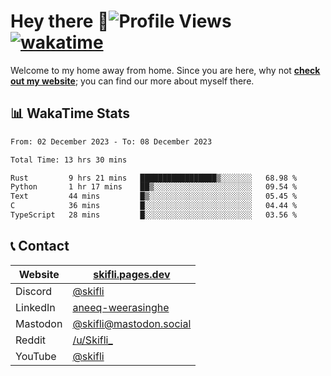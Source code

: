 # Hey there :wave:![Profile Views](https://komarev.com/ghpvc/?username=skifli) [![wakatime](https://wakatime.com/badge/user/b4317b02-0c6d-457b-82a4-a448b8a8d1df.svg)](https://wakatime.com/@b4317b02-0c6d-457b-82a4-a448b8a8d1df)

Welcome to my home away from home. Since you are here, why not [**check out my website**](https://skifli.pages.dev); you can find our more about myself there.

## 📊 WakaTime Stats

<!--START_SECTION:waka-->

```txt
From: 02 December 2023 - To: 08 December 2023

Total Time: 13 hrs 30 mins

Rust         9 hrs 21 mins   █████████████████▒░░░░░░░   68.98 %
Python       1 hr 17 mins    ██▒░░░░░░░░░░░░░░░░░░░░░░   09.54 %
Text         44 mins         █▒░░░░░░░░░░░░░░░░░░░░░░░   05.45 %
C            36 mins         █░░░░░░░░░░░░░░░░░░░░░░░░   04.44 %
TypeScript   28 mins         █░░░░░░░░░░░░░░░░░░░░░░░░   03.56 %
```

<!--END_SECTION:waka-->

## 📞 Contact

| Website   | [skifli.pages.dev](https://skifli.pages.dev)                       |
| --------- | ------------------------------------------------------------------ |
| Discord   | [@skifli](https://discord.com/users/1072069875993956372)           |
| LinkedIn  | [aneeq-weerasinghe](https://www.linkedin.com/in/aneeq-weerasinghe) |
| Mastodon  | [@skifli@mastodon.social](https://mastodon.social/@skifli)         |
| Reddit    | [/u/Skifli_](https://www.reddit.com/user/skifli_)                  |
| YouTube   | [@skifli](https://www.youtube.com/channel/@skifli)                 |
